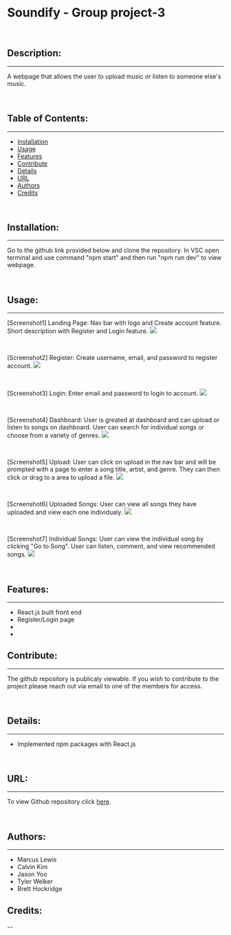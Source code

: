 # Soundify - Group project-3


<br>

## Description:
---
A webpage that allows the user to upload music or listen to someone else's music.

<br>

## Table of Contents:
---
- [Installation](#installation)
- [Usage](#usage)
- [Features](#features)
- [Contribute](#contribute)
- [Details](#details)
- [URL](#url)
- [Authors](#authors)
- [Credits](#credits)

<br>

## Installation:
---
Go to the github link provided below and clone the repository. In VSC open terminal and use command "npm start" and then run "npm run dev" to view webpage.

<br>

## Usage:
---
[Screenshot1] Landing Page: Nav bar with logo and Create account feature. Short description with Register and Login feature.
<img src="./client/src/assets/landingpage-screenshot.png">

<br>

[Screenshot2] Register: Create username, email, and password to register account.
<img src="./client/src/assets/register-screenshot.png">

<br>

[Screenshot3] Login: Enter email and password to login to account.
<img src="./client/src/assets/login-screenshot.png"> 

<br>

[Screenshot4] Dashboard: User is greated at dashboard and can upload or listen to songs on dashboard. User can search for individual songs or choose from a variety of genres.
<img src="./client/src/assets/dashboard-screenshot.png">

<br>

[Screenshot5] Upload: User can click on upload in the nav bar and will be prompted with a page to enter a song title, artist, and genre. They can then click or drag to a area to upload a file.
<img src="./client/src/assets/upload-screenshot.png">

<br>

[Screenshot6] Uploaded Songs: User can view all songs they have uploaded and view each one individualy.
<img src="./client/src/assets/uploadedSongs-Screenshot.png">

<br>

[Screenshot7] Individual Songs: User can view the individual song by clicking "Go to Song". User can listen, comment, and view recommended songs.
<img src="./client/src/assets/song-screenshot.png">

<br>

## Features:
---
- React.js built front end
- Register/Login page
-
-

## Contribute:
---
The github repository is publicaly viewable. If you wish to contribute to the project please reach out via email to one of the members for access.

<br>

## Details:
---
- Implemented npm packages with React.js

<br>

## URL:
---
To view Github repository click [here](https://github.com/lewisemarcus/SoundClone).

<br>

## Authors:
---
- Marcus Lewis
- Calvin Kim
- Jason Yoo
- Tyler Welker
- Brett Hockridge

## Credits:
--
